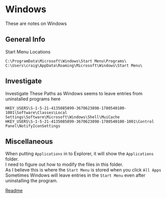 # Windows
These are notes on Windows

## General Info

Start Menu Locations
```
C:\ProgramData\Microsoft\Windows\Start Menu\Programs\
C:\Users\craig\AppData\Roaming\Microsoft\Windows\Start Menu\
```

## Investigate

Investigate These Paths as Windows seems to leave entries from uninstalled programs here
```
HKEY_USERS\S-1-5-21-4135085899-3670623898-1780540100-1001\Software\Classes\Local Settings\Software\Microsoft\Windows\Shell\MuiCache
HKEY_USERS\S-1-5-21-4135085899-3670623898-1780540100-1001\Control Panel\NotifyIconSettings
```

## Miscellaneous

When putting `Applications` in to Explorer, it will show the `Applications` folder.<br>
I need to figure out how to modify the files in this folder.<br>
As I believe this is where the `Start Menu` is stored when you click `All Apps`<br>
Sometimes Windows will leave entries in the `Start Menu` even after uninstalling the program.<br>

[Readme](..\README.md)